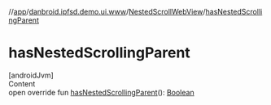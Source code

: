 //[app](../../index.md)/[danbroid.ipfsd.demo.ui.www](../index.md)/[NestedScrollWebView](index.md)/[hasNestedScrollingParent](has-nested-scrolling-parent.md)



# hasNestedScrollingParent  
[androidJvm]  
Content  
open override fun [hasNestedScrollingParent](has-nested-scrolling-parent.md)(): [Boolean](https://kotlinlang.org/api/latest/jvm/stdlib/kotlin/-boolean/index.html)  




